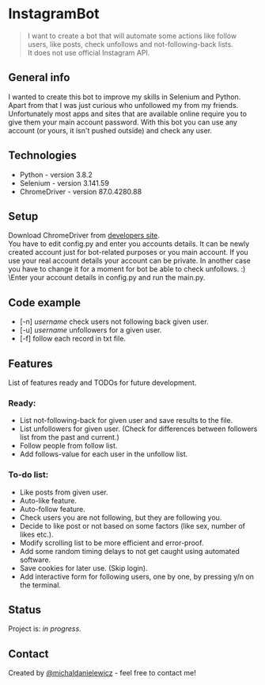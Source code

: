 # InstagramBot
> I want to create a bot that will automate some actions like follow users, like posts, check unfollows and not-following-back lists. \
> It does not use official Instagram API.

## General info
I wanted to create this bot to improve my skills in Selenium and Python. Apart from that I was just curious who unfollowed my from my friends. \
Unfortunately most apps and sites that are available online require you to give them your main account password. With this bot you can use any 
account (or yours, it isn't pushed outside) and check any user. 

## Technologies
* Python - version 3.8.2
* Selenium - version 3.141.59
* ChromeDriver - version 87.0.4280.88

## Setup
Download ChromeDriver from [developers site](https://chromedriver.chromium.org/).\
You have to edit config.py and enter you accounts details. It can be newly created account just for bot-related purposes or you main account. If you use your real account details your account can be private. In another case you have to change it for a moment for bot be able to check unfollows. :) 
\Enter your account details in config.py and run the main.py.

## Code example
* [-n] *username* check users not following back given user.
* [-u] *username* unfollowers for a given user.
* [-f] follow each record in txt file.

## Features
List of features ready and TODOs for future development.

### Ready:
* List not-following-back for given user and save results to the file.
* List unfollowers for given user. (Check for differences between followers list from the past and current.)
* Follow people from follow list.
* Add follows-value for each user in the unfollow list.

### To-do list:
* Like posts from given user.
* Auto-like feature. 
* Auto-follow feature.
* Check users you are not following, but they are following you.
* Decide to like post or not based on some factors (like sex, number of likes etc.).
* Modify scrolling list to be more efficient and error-proof.
* Add some random timing delays to not get caught using automated software.
* Save cookies for later use. (Skip login).
* Add interactive form for following users, one by one, by pressing y/n on the terminal.

## Status
Project is: _in progress_.

## Contact
Created by [@michaldanielewicz](https://michaldanielewicz.github.io/) - feel free to contact me!

